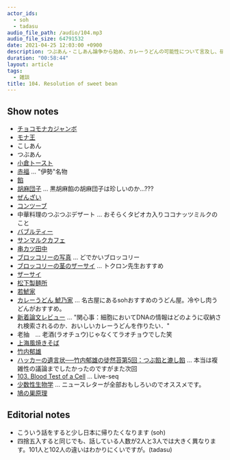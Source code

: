 ```yaml
---
actor_ids:
  - soh
  - tadasu
audio_file_path: /audio/104.mp3
audio_file_size: 64791532
date: 2021-04-25 12:03:00 +0900
description: つぶあん・こしあん論争から始め、カレーうどんの可能性について言及し、研究テーマの嗜好性について議論しました。
duration: "00:58:44"
layout: article
tags:
  - 雑談
title: 104. Resolution of sweet bean
---
```


## Show notes
- [チョコモナカジャンボ](https://www.morinaga.co.jp/ice/jumbo/)
- [モナ王](https://www.lotte.co.jp/products/catalogue/ice/02/detail01.html)
- こしあん
- つぶあん
- [小倉トースト](https://ja.wikipedia.org/wiki/%E5%B0%8F%E5%80%89%E3%83%88%E3%83%BC%E3%82%B9%E3%83%88)
- [赤福](https://www.akafuku.co.jp/) ... "伊勢"名物
- [餡](https://ja.wikipedia.org/wiki/%E9%A4%A1)
- [胡麻団子](https://delishkitchen.tv/recipes/216327363523248411) ... 黒胡麻餡の胡麻団子は珍しいのか...???
- [ぜんざい](https://ja.wikipedia.org/wiki/%E3%81%9C%E3%82%93%E3%81%96%E3%81%84)
- [コンツーブ](https://item.rakuten.co.jp/furano-nsr/10-58/)
- 中華料理のつぶつぶデザート ... おそらくタピオカ入りココナッツミルクのこと
- [バブルティー](https://ja.wikipedia.org/wiki/%E3%82%BF%E3%83%94%E3%82%AA%E3%82%AB%E3%83%86%E3%82%A3%E3%83%BC)
- [サンマルクカフェ](https://www.saint-marc-hd.com/saintmarccafe/)
- [串カツ田中](https://kushi-tanaka.com/)
- [ブロッコリーの写真](https://twitter.com/researchat_fm/status/1341868955825270784) ... どでかいブロッコリー
- [ブロッコリーの茎のザーサイ](https://www.kurashiru.com/recipes/c29bdb6d-418e-4298-a4be-6f869730e90a) ... トクロン先生おすすめ
- [ザーサイ](https://ja.wikipedia.org/wiki/%E3%82%B6%E3%83%BC%E3%82%B5%E3%82%A4)
- [松下製麺所](http://www.matsushita-seimen.jp/)
- [若鯱家](https://www.wakashachiya.co.jp/)
- [カレーうどん 鯱乃家](https://tabelog.com/aichi/A2301/A230110/23000050/) ... 名古屋にあるsohおすすめのうどん屋。冷やし肉うどんがおすすめ。
- [新着論文レビュー](http://first.lifesciencedb.jp/archives/16866) ... "関心事：細胞においてDNAの情報はどのように収納され検索されるのか．おいしいカレーうどんを作りたい．"
- 老抽　... 老酒(ラオチュウ)じゃなくてラオチョウでした笑
- [上海風焼きそば](https://olivebar.exblog.jp/18859137/)
- [竹内郁雄](https://ja.wikipedia.org/wiki/%E7%AB%B9%E5%86%85%E9%83%81%E9%9B%84)
- [ハッカーの遺言状──竹内郁雄の徒然苔第5回：つぶ餡と漉し餡](https://cybozushiki.cybozu.co.jp/?p=14395) ... 本当は複雑性の議論までしたかったのですがまた次回
- [103. Blood Test of a Cell](https://researchat.fm/episode/103) ... Live-seq
- [少数性生物学](http://paradigm-innovation.jp/) ... ニュースレターが全部おもしろいのでオススメです。
- [鳩の巣原理](https://ja.wikipedia.org/wiki/%E9%B3%A9%E3%81%AE%E5%B7%A3%E5%8E%9F%E7%90%86)

## Editorial notes
- こういう話をすると少し日本に帰りたくなります (soh)
- 四捨五入すると同じでも、話している人数が2人と3人では大きく異なります。101人と102人の違いはわかりにくいですが。(tadasu)
